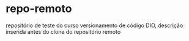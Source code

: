 # repo-remoto
repositório de teste do curso versionamento de código DIO, descrição inserida antes do clone do repositório remoto
